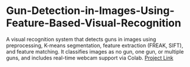 # Gun-Detection-in-Images-Using-Feature-Based-Visual-Recognition
A visual recognition system that detects guns in images using preprocessing, K-means segmentation, feature extraction (FREAK, SIFT), and feature matching. It classifies images as no gun, one gun, or multiple guns, and includes real-time webcam support via Colab.
[Project Link](https://colab.research.google.com/drive/1ZvpUnwxFyEwk0RG7vQsMbGX6hpfP-Wbu?usp=sharing)

